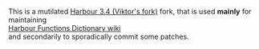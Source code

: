 This is a mutilated  [Harbour 3.4 (Viktor's fork)](https://github.com/vszakats/harbour-core) fork,
that is used **mainly** for maintaining   
[Harbour Functions Dictionary wiki](https://github.com/Petewg/V-harbour-core/wiki)   
and secondarily to sporadically  commit some patches.
